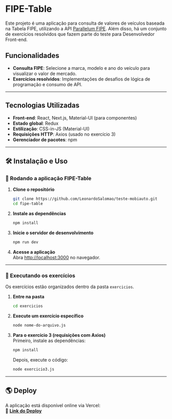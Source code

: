 
# FIPE-Table

Este projeto é uma aplicação para consulta de valores de veículos baseada na Tabela FIPE, utilizando a API [Parallelum FIPE](https://parallelum.com.br/fipe/api/v1). Além disso, há um conjunto de exercícios resolvidos que fazem parte do teste para Desenvolvedor Front-end.

## Funcionalidades

- **Consulta FIPE**: Selecione a marca, modelo e ano do veículo para visualizar o valor de mercado.
- **Exercícios resolvidos**: Implementações de desafios de lógica de programação e consumo de API.

---

## Tecnologias Utilizadas

- **Front-end**: React, Next.js, Material-UI (para componentes)
- **Estado global**: Redux
- **Estilização**: CSS-in-JS (Material-UI)
- **Requisições HTTP**: Axios (usado no exercício 3)
- **Gerenciador de pacotes**: npm

---

## 🛠️ Instalação e Uso

### 🔹 Rodando a aplicação FIPE-Table

1. **Clone o repositório**  
   ```sh
   git clone https://github.com/LeonardoSalomao/teste-mobiauto.git
   cd fipe-table
   ```

2. **Instale as dependências**  
   ```sh
   npm install
   ```

3. **Inicie o servidor de desenvolvimento**  
   ```sh
   npm run dev
   ```

4. **Acesse a aplicação**  
   Abra [http://localhost:3000](http://localhost:3000) no navegador.

---

### 🔹 Executando os exercícios

Os exercícios estão organizados dentro da pasta `exercicios`.

1. **Entre na pasta**  
   ```sh
   cd exercicios
   ```

2. **Execute um exercício específico**  
   ```sh
   node nome-do-arquivo.js
   ```

3. **Para o exercício 3 (requisições com Axios)**  
   Primeiro, instale as dependências:  
   ```sh
   npm install
   ```

   Depois, execute o código:  
   ```sh
   node exercicio3.js
   ```

---

## 🌎 Deploy

A aplicação está disponível online via Vercel:  
🔗 **[Link do Deploy](https://teste-mobiauto-4hlq.vercel.app/)**